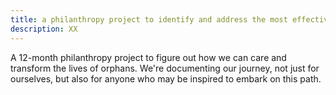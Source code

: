 ```yaml
---
title: a philanthropy project to identify and address the most effective ways to help children who need care and support 
description: XX
---
```


A 12-month philanthropy project to figure out how we can care and transform the lives of orphans. We're documenting our journey, not just for ourselves, but also for anyone who may be inspired to embark on this path. 